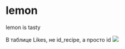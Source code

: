 # lemon
lemon is tasty

В таблице Likes, не id_recipe, а просто id
<img src="https://cdn.discordapp.com/attachments/739083859697598524/808266434915336202/IMG_20210208_162148_587.jpg">
